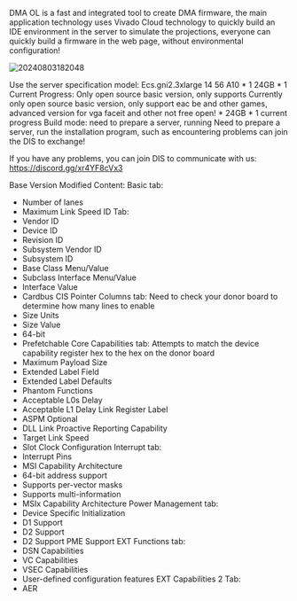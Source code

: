 DMA OL is a fast and integrated tool to create DMA firmware, the main application technology uses Vivado Cloud technology to quickly build an IDE environment in the server to simulate the projections, everyone can quickly build a firmware in the web page, without environmental configuration! 

![20240803182048](https://github.com/user-attachments/assets/14364952-f85e-4eba-bc6a-8423f76b12ba)


Use the server specification model:
Ecs.gni2.3xlarge 14 56 A10 * 1 24GB * 1
Current Progress: Only open source basic version, only supports
Currently only open source basic version, only support eac be and other games, advanced version for vga faceit and other not free open! * 24GB * 1 current progress
Build mode: need to prepare a server, running
Need to prepare a server, run the installation program, such as encountering problems can join the DIS to exchange!

If you have any problems, you can join DIS to communicate with us:
https://discord.gg/xr4YF8cVx3

Base Version Modified Content:
 Basic tab:
- Number of lanes
- Maximum Link Speed
ID Tab:
- Vendor ID
- Device ID
- Revision ID
- Subsystem Vendor ID
- Subsystem ID
- Base Class Menu/Value
- Subclass Interface Menu/Value
- Interface Value
- Cardbus CIS Pointer
Columns tab:
Need to check your donor board to determine how many lines to enable
- Size Units
- Size Value
- 64-bit
- Prefetchable
Core Capabilities tab:
Attempts to match the device capability register hex to the hex on the donor board
- Maximum Payload Size
- Extended Label Field
- Extended Label Defaults
- Phantom Functions
- Acceptable L0s Delay
- Acceptable L1 Delay
Link Register Label
- ASPM Optional
- DLL Link Proactive Reporting Capability
- Target Link Speed
- Slot Clock Configuration
Interrupt tab:
- Interrupt Pins
- MSI Capability Architecture
- 64-bit address support
- Supports per-vector masks
- Supports multi-information
- MSIx Capability Architecture
Power Management tab:
- Device Specific Initialization
- D1 Support
- D2 Support
- D2 Support PME Support
EXT Functions tab:
- DSN Capabilities
- VC Capabilities
- VSEC Capabilities
- User-defined configuration features
EXT Capabilities 2 Tab:
- AER

